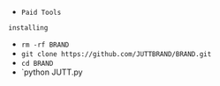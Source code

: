 
- `Paid Tools`

```installing```

- `rm -rf BRAND`
- `git clone https://github.com/JUTTBRAND/BRAND.git`
- `cd BRAND`
- `python JUTT.py
